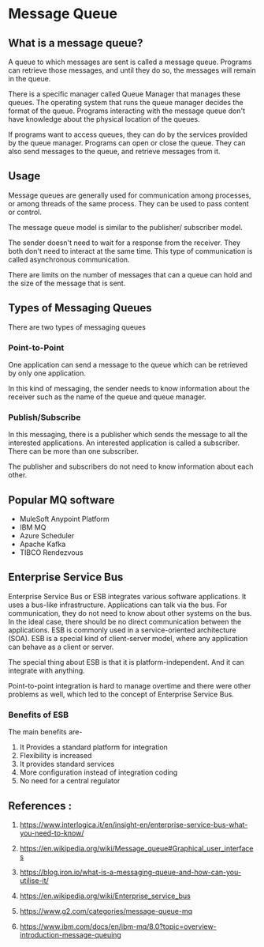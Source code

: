 # Message Queue

## What is a message queue?

A queue to which messages are sent is called a message queue.
Programs can retrieve those messages, and until they do so,
the messages will remain in the queue.

There is a specific manager called Queue Manager that manages
these queues. The operating system that runs the queue manager
decides the format of the queue.
Programs interacting with the message queue don't have
knowledge about the physical location of the queues.

If programs want to access queues, they can do by the services
provided by the queue manager. Programs can open or close the
queue. They can also send messages to the queue, and retrieve
messages from it.

## Usage

Message queues are generally used for communication among
processes, or among threads of the same process. They can
be used to pass content or control.

The message queue model is similar to the publisher/
subscriber model.

The sender doesn't need to wait for a response from the
receiver. They both don't need to interact at the same time.
This type of communication is called asynchronous communication.

There are limits on the number of messages that can a queue can
hold and the size of the message that is sent.

## Types of Messaging Queues

There are two types of messaging queues

### Point-to-Point

One application can send a message to the queue which can be retrieved by only one application.

In this kind of messaging, the sender needs to know information about the receiver such as the name of the queue and queue manager.

### Publish/Subscribe

In this messaging, there is a publisher which sends the message to all the interested applications. An interested application is called a subscriber. There can be more than one subscriber.

The publisher and subscribers do not need to know information about each other.

## Popular MQ software

* MuleSoft Anypoint Platform
* IBM MQ
* Azure Scheduler
* Apache Kafka
* TIBCO Rendezvous

## Enterprise Service Bus

Enterprise Service Bus or ESB integrates various software
applications. It uses a bus-like infrastructure.
Applications can talk via the bus. For communication, they
do not need to know about other systems on the bus.
In the ideal case, there should be no direct communication between the applications.
ESB is commonly used in a service-oriented architecture (SOA).
ESB is a special kind of client-server model, where any application can behave as a client or server.

The special thing about ESB is that it is platform-independent.
And it can integrate with anything.

Point-to-point integration is hard to manage overtime and
there were other problems as well, which led to the concept of Enterprise Service Bus.

### Benefits of ESB

The main benefits are-

1. It Provides a standard platform for integration
1. Flexibility is increased
1. It provides standard services
1. More configuration instead of integration coding
1. No need for a central regulator


 ## References :

 1. https://www.interlogica.it/en/insight-en/enterprise-service-bus-what-you-need-to-know/
 
 1. https://en.wikipedia.org/wiki/Message_queue#Graphical_user_interfaces
 
 1. https://blog.iron.io/what-is-a-messaging-queue-and-how-can-you-utilise-it/
 
 1. https://en.wikipedia.org/wiki/Enterprise_service_bus
 
 1. https://www.g2.com/categories/message-queue-mq
 
 1. https://www.ibm.com/docs/en/ibm-mq/8.0?topic=overview-introduction-message-queuing
 
